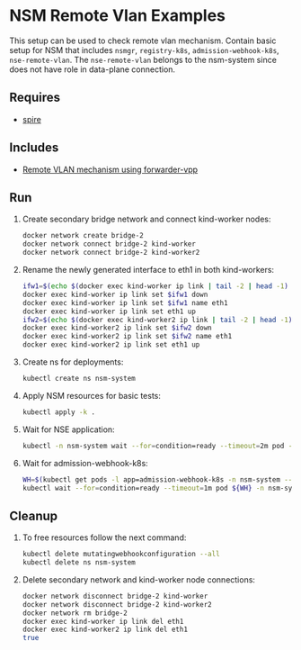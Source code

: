 # NSM Remote Vlan Examples

This setup can be used to check remote vlan mechanism. Contain basic setup for NSM that includes `nsmgr`, `registry-k8s`, `admission-webhook-k8s`, `nse-remote-vlan`. The `nse-remote-vlan` belongs to the nsm-system since does not have role in data-plane connection.

## Requires

- [spire](../spire)

## Includes

- [Remote VLAN mechanism using forwarder-vpp](./rvlanvpp)

## Run

1. Create secondary bridge network and connect kind-worker nodes:

    ```bash
    docker network create bridge-2
    docker network connect bridge-2 kind-worker
    docker network connect bridge-2 kind-worker2
    ```

2. Rename the newly generated interface to eth1 in both kind-workers:

    ```bash
    ifw1=$(echo $(docker exec kind-worker ip link | tail -2 | head -1) | cut -f1 -d"@" | cut -f2 -d" ")
    docker exec kind-worker ip link set $ifw1 down
    docker exec kind-worker ip link set $ifw1 name eth1
    docker exec kind-worker ip link set eth1 up
    ifw2=$(echo $(docker exec kind-worker2 ip link | tail -2 | head -1) | cut -f1 -d"@" | cut -f2 -d" ")
    docker exec kind-worker2 ip link set $ifw2 down
    docker exec kind-worker2 ip link set $ifw2 name eth1
    docker exec kind-worker2 ip link set eth1 up
    ```

3. Create ns for deployments:

    ```bash
    kubectl create ns nsm-system
    ```

4. Apply NSM resources for basic tests:

    ```bash
    kubectl apply -k .
    ```

5. Wait for NSE application:

    ```bash
    kubectl -n nsm-system wait --for=condition=ready --timeout=2m pod -l app=nse-remote-vlan
    ```

6. Wait for admission-webhook-k8s:

    ```bash
    WH=$(kubectl get pods -l app=admission-webhook-k8s -n nsm-system --template '{{range .items}}{{.metadata.name}}{{"\n"}}{{end}}')
    kubectl wait --for=condition=ready --timeout=1m pod ${WH} -n nsm-system
    ```

## Cleanup

1. To free resources follow the next command:

    ```bash
    kubectl delete mutatingwebhookconfiguration --all
    kubectl delete ns nsm-system
    ```

2. Delete secondary network and kind-worker node connections:

    ```bash
    docker network disconnect bridge-2 kind-worker
    docker network disconnect bridge-2 kind-worker2
    docker network rm bridge-2
    docker exec kind-worker ip link del eth1
    docker exec kind-worker2 ip link del eth1
    true
    ```
